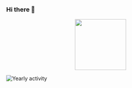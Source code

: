 ### Hi there 👋

<div align="center"> <img height="137px" src="https://github-readme-stats.vercel.app/api?username=Da-Zhao1997&hide_title=true&hide_border=true&show_icons=trueline_height=21&text_color=000&icon_color=000&bg_color=0,ea6161,ffc64d,fffc4d,52fa5a&theme=graywhite" /> </div>

![Yearly activity](https://github.com/Da-Zhao1997/Da-Zhao1997/github-metrics/isocalendar.fullyear.svg)

<!-- <img src="https://cdn.jsdelivr.net/gh/Da-Zhao1997/Da-Zhao1997/github-metrics/isocalendar.fullyear.svg" alt="isocalendar.fullyear" /> -->

<!-- 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 -->
<!--
**Da-Zhao1997/Da-Zhao1997** is a ✨ _special_ ✨ repository because its `README.md` (this file) appears on your GitHub profile.

Here are some ideas to get you started:

- 🔭 I’m currently working on ...
- 🌱 I’m currently learning ...
- 👯 I’m looking to collaborate on ...
- 🤔 I’m looking for help with ...
- 💬 Ask me about ...
- 📫 How to reach me: ...
- 😄 Pronouns: ...
- ⚡ Fun fact: ...
-->
